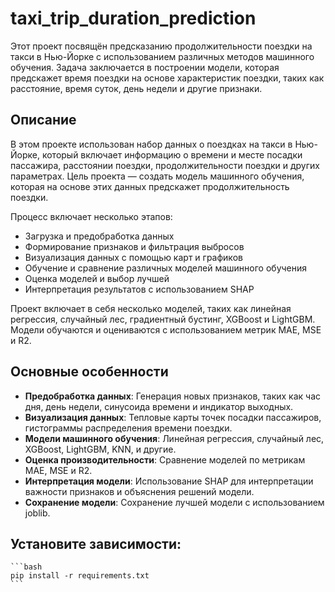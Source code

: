 # taxi_trip_duration_prediction

Этот проект посвящён предсказанию продолжительности поездки на такси в Нью-Йорке с использованием различных методов машинного обучения. Задача заключается в построении модели, которая предскажет время поездки на основе характеристик поездки, таких как расстояние, время суток, день недели и другие признаки.

## Описание

В этом проекте использован набор данных о поездках на такси в Нью-Йорке, который включает информацию о времени и месте посадки пассажира, расстоянии поездки, продолжительности поездки и других параметрах. Цель проекта — создать модель машинного обучения, которая на основе этих данных предскажет продолжительность поездки.

Процесс включает несколько этапов:
- Загрузка и предобработка данных
- Формирование признаков и фильтрация выбросов
- Визуализация данных с помощью карт и графиков
- Обучение и сравнение различных моделей машинного обучения
- Оценка моделей и выбор лучшей
- Интерпретация результатов с использованием SHAP

Проект включает в себя несколько моделей, таких как линейная регрессия, случайный лес, градиентный бустинг, XGBoost и LightGBM. Модели обучаются и оцениваются с использованием метрик MAE, MSE и R2.

## Основные особенности

- **Предобработка данных**: Генерация новых признаков, таких как час дня, день недели, синусоида времени и индикатор выходных.
- **Визуализация данных**: Тепловые карты точек посадки пассажиров, гистограммы распределения времени поездки.
- **Модели машинного обучения**: Линейная регрессия, случайный лес, XGBoost, LightGBM, KNN, и другие.
- **Оценка производительности**: Сравнение моделей по метрикам MAE, MSE и R2.
- **Интерпретация модели**: Использование SHAP для интерпретации важности признаков и объяснения решений модели.
- **Сохранение модели**: Сохранение лучшей модели с использованием joblib.


## Установите зависимости:
    ```bash
    pip install -r requirements.txt
    ```
